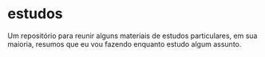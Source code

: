 # estudos
Um repositório para reunir alguns materiais de estudos particulares, em sua maioria, resumos que eu vou fazendo enquanto estudo algum assunto.
